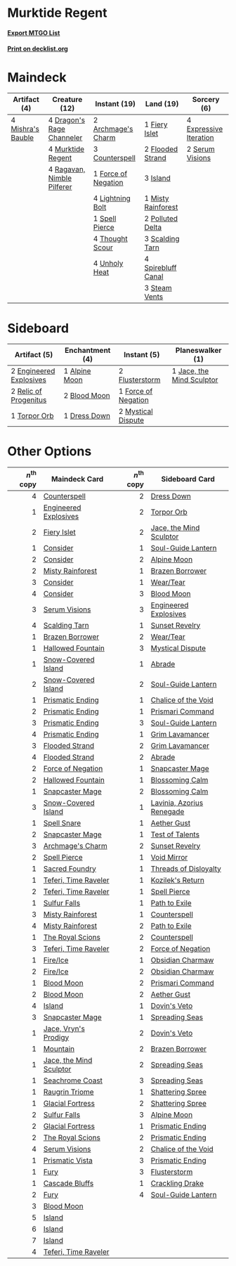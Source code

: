 # Murktide Regent

#### [Export MTGO List](../collection/Murktide%20Regent/Murktide%20Regent.txt)
#### [Print on decklist.org](http://decklist.org/?deckmain=2%09Archmage's%20Charm%0A3%09Counterspell%0A4%09Dragon's%20Rage%20Channeler%0A4%09Expressive%20Iteration%0A1%09Fiery%20Islet%0A2%09Flooded%20Strand%0A1%09Force%20of%20Negation%0A3%09Island%0A4%09Lightning%20Bolt%0A4%09Mishra's%20Bauble%0A1%09Misty%20Rainforest%0A4%09Murktide%20Regent%0A2%09Polluted%20Delta%0A4%09Ragavan,%20Nimble%20Pilferer%0A3%09Scalding%20Tarn%0A2%09Serum%20Visions%0A1%09Spell%20Pierce%0A4%09Spirebluff%20Canal%0A3%09Steam%20Vents%0A4%09Thought%20Scour%0A4%09Unholy%20Heat&deckside=1%09Alpine%20Moon%0A2%09Blood%20Moon%0A1%09Dress%20Down%0A2%09Engineered%20Explosives%0A2%09Flusterstorm%0A1%09Force%20of%20Negation%0A1%09Jace,%20the%20Mind%20Sculptor%0A2%09Mystical%20Dispute%0A2%09Relic%20of%20Progenitus%0A1%09Torpor%20Orb)
# Maindeck

|                                        Artifact (4)                                        |                                            Creature (12)                                            |                                         Instant (19)                                         |                                          Land (19)                                          |                                           Sorcery (6)                                           |
|--------------------------------------------------------------------------------------------|-----------------------------------------------------------------------------------------------------|----------------------------------------------------------------------------------------------|---------------------------------------------------------------------------------------------|-------------------------------------------------------------------------------------------------|
|4 [Mishra's Bauble](http://gatherer.wizards.com/Pages/Card/Details.aspx?multiverseid=122122)|4 [Dragon's Rage Channeler](http://gatherer.wizards.com/Pages/Card/Details.aspx?multiverseid=522197) |2 [Archmage's Charm](http://gatherer.wizards.com/Pages/Card/Details.aspx?multiverseid=463989) |1 [Fiery Islet](http://gatherer.wizards.com/Pages/Card/Details.aspx?multiverseid=464187)     |4 [Expressive Iteration](http://gatherer.wizards.com/Pages/Card/Details.aspx?multiverseid=513678)|
|                                                                                            |4 [Murktide Regent](http://gatherer.wizards.com/Pages/Card/Details.aspx?multiverseid=522128)         |3 [Counterspell](http://gatherer.wizards.com/Pages/Card/Details.aspx?multiverseid=699)        |2 [Flooded Strand](http://gatherer.wizards.com/Pages/Card/Details.aspx?multiverseid=405098)  |2 [Serum Visions](http://gatherer.wizards.com/Pages/Card/Details.aspx?multiverseid=50145)        |
|                                                                                            |4 [Ragavan, Nimble Pilferer](http://gatherer.wizards.com/Pages/Card/Details.aspx?multiverseid=522214)|1 [Force of Negation](http://gatherer.wizards.com/Pages/Card/Details.aspx?multiverseid=464001)|3 [Island](http://gatherer.wizards.com/Pages/Card/Details.aspx?multiverseid=439857)          |                                                                                                 |
|                                                                                            |                                                                                                     |4 [Lightning Bolt](http://gatherer.wizards.com/Pages/Card/Details.aspx?multiverseid=806)      |1 [Misty Rainforest](http://gatherer.wizards.com/Pages/Card/Details.aspx?multiverseid=405102)|                                                                                                 |
|                                                                                            |                                                                                                     |1 [Spell Pierce](http://gatherer.wizards.com/Pages/Card/Details.aspx?multiverseid=425876)     |2 [Polluted Delta](http://gatherer.wizards.com/Pages/Card/Details.aspx?multiverseid=405104)  |                                                                                                 |
|                                                                                            |                                                                                                     |4 [Thought Scour](http://gatherer.wizards.com/Pages/Card/Details.aspx?multiverseid=380203)    |3 [Scalding Tarn](http://gatherer.wizards.com/Pages/Card/Details.aspx?multiverseid=405107)   |                                                                                                 |
|                                                                                            |                                                                                                     |4 [Unholy Heat](http://gatherer.wizards.com/Pages/Card/Details.aspx?multiverseid=522221)      |4 [Spirebluff Canal](http://gatherer.wizards.com/Pages/Card/Details.aspx?multiverseid=417822)|                                                                                                 |
|                                                                                            |                                                                                                     |                                                                                              |3 [Steam Vents](http://gatherer.wizards.com/Pages/Card/Details.aspx?multiverseid=405109)     |                                                                                                 |


# Sideboard

|                                          Artifact (5)                                           |                                    Enchantment (4)                                     |                                         Instant (5)                                          |                                          Planeswalker (1)                                          |
|-------------------------------------------------------------------------------------------------|----------------------------------------------------------------------------------------|----------------------------------------------------------------------------------------------|----------------------------------------------------------------------------------------------------|
|2 [Engineered Explosives](http://gatherer.wizards.com/Pages/Card/Details.aspx?multiverseid=50139)|1 [Alpine Moon](http://gatherer.wizards.com/Pages/Card/Details.aspx?multiverseid=447264)|2 [Flusterstorm](http://gatherer.wizards.com/Pages/Card/Details.aspx?multiverseid=228255)     |1 [Jace, the Mind Sculptor](http://gatherer.wizards.com/Pages/Card/Details.aspx?multiverseid=442051)|
|2 [Relic of Progenitus](http://gatherer.wizards.com/Pages/Card/Details.aspx?multiverseid=174824) |2 [Blood Moon](http://gatherer.wizards.com/Pages/Card/Details.aspx?multiverseid=45386)  |1 [Force of Negation](http://gatherer.wizards.com/Pages/Card/Details.aspx?multiverseid=464001)|                                                                                                    |
|1 [Torpor Orb](http://gatherer.wizards.com/Pages/Card/Details.aspx?multiverseid=233069)          |1 [Dress Down](http://gatherer.wizards.com/Pages/Card/Details.aspx?multiverseid=522115) |2 [Mystical Dispute](http://gatherer.wizards.com/Pages/Card/Details.aspx?multiverseid=473020) |                                                                                                    |


# Other Options

|*n*<sup>th</sup> copy|                                          Maindeck Card                                           |*n*<sup>th</sup> copy|                                           Sideboard Card                                           |
|--------------------:|--------------------------------------------------------------------------------------------------|--------------------:|----------------------------------------------------------------------------------------------------|
|                    4|[Counterspell](http://gatherer.wizards.com/Pages/Card/Details.aspx?multiverseid=699)              |                    2|[Dress Down](http://gatherer.wizards.com/Pages/Card/Details.aspx?multiverseid=522115)               |
|                    1|[Engineered Explosives](http://gatherer.wizards.com/Pages/Card/Details.aspx?multiverseid=50139)   |                    2|[Torpor Orb](http://gatherer.wizards.com/Pages/Card/Details.aspx?multiverseid=233069)               |
|                    2|[Fiery Islet](http://gatherer.wizards.com/Pages/Card/Details.aspx?multiverseid=464187)            |                    2|[Jace, the Mind Sculptor](http://gatherer.wizards.com/Pages/Card/Details.aspx?multiverseid=442051)  |
|                    1|[Consider](http://gatherer.wizards.com/Pages/Card/Details.aspx?multiverseid=534803)               |                    1|[Soul-Guide Lantern](http://gatherer.wizards.com/Pages/Card/Details.aspx?multiverseid=476488)       |
|                    2|[Consider](http://gatherer.wizards.com/Pages/Card/Details.aspx?multiverseid=534803)               |                    2|[Alpine Moon](http://gatherer.wizards.com/Pages/Card/Details.aspx?multiverseid=447264)              |
|                    2|[Misty Rainforest](http://gatherer.wizards.com/Pages/Card/Details.aspx?multiverseid=405102)       |                    1|[Brazen Borrower](http://gatherer.wizards.com/Pages/Card/Details.aspx?multiverseid=473001)          |
|                    3|[Consider](http://gatherer.wizards.com/Pages/Card/Details.aspx?multiverseid=534803)               |                    1|[Wear/Tear](http://gatherer.wizards.com/Pages/Card/Details.aspx?multiverseid=368950)                |
|                    4|[Consider](http://gatherer.wizards.com/Pages/Card/Details.aspx?multiverseid=534803)               |                    3|[Blood Moon](http://gatherer.wizards.com/Pages/Card/Details.aspx?multiverseid=45386)                |
|                    3|[Serum Visions](http://gatherer.wizards.com/Pages/Card/Details.aspx?multiverseid=50145)           |                    3|[Engineered Explosives](http://gatherer.wizards.com/Pages/Card/Details.aspx?multiverseid=50139)     |
|                    4|[Scalding Tarn](http://gatherer.wizards.com/Pages/Card/Details.aspx?multiverseid=405107)          |                    1|[Sunset Revelry](http://gatherer.wizards.com/Pages/Card/Details.aspx?multiverseid=534796)           |
|                    1|[Brazen Borrower](http://gatherer.wizards.com/Pages/Card/Details.aspx?multiverseid=473001)        |                    2|[Wear/Tear](http://gatherer.wizards.com/Pages/Card/Details.aspx?multiverseid=368950)                |
|                    1|[Hallowed Fountain](http://gatherer.wizards.com/Pages/Card/Details.aspx?multiverseid=97071)       |                    3|[Mystical Dispute](http://gatherer.wizards.com/Pages/Card/Details.aspx?multiverseid=473020)         |
|                    1|[Snow-Covered Island](http://gatherer.wizards.com/Pages/Card/Details.aspx?multiverseid=121130)    |                    1|[Abrade](http://gatherer.wizards.com/Pages/Card/Details.aspx?multiverseid=430772)                   |
|                    2|[Snow-Covered Island](http://gatherer.wizards.com/Pages/Card/Details.aspx?multiverseid=121130)    |                    2|[Soul-Guide Lantern](http://gatherer.wizards.com/Pages/Card/Details.aspx?multiverseid=476488)       |
|                    1|[Prismatic Ending](http://gatherer.wizards.com/Pages/Card/Details.aspx?multiverseid=522101)       |                    1|[Chalice of the Void](http://gatherer.wizards.com/Pages/Card/Details.aspx?multiverseid=442211)      |
|                    2|[Prismatic Ending](http://gatherer.wizards.com/Pages/Card/Details.aspx?multiverseid=522101)       |                    1|[Prismari Command](http://gatherer.wizards.com/Pages/Card/Details.aspx?multiverseid=513706)         |
|                    3|[Prismatic Ending](http://gatherer.wizards.com/Pages/Card/Details.aspx?multiverseid=522101)       |                    3|[Soul-Guide Lantern](http://gatherer.wizards.com/Pages/Card/Details.aspx?multiverseid=476488)       |
|                    4|[Prismatic Ending](http://gatherer.wizards.com/Pages/Card/Details.aspx?multiverseid=522101)       |                    1|[Grim Lavamancer](http://gatherer.wizards.com/Pages/Card/Details.aspx?multiverseid=430589)          |
|                    3|[Flooded Strand](http://gatherer.wizards.com/Pages/Card/Details.aspx?multiverseid=405098)         |                    2|[Grim Lavamancer](http://gatherer.wizards.com/Pages/Card/Details.aspx?multiverseid=430589)          |
|                    4|[Flooded Strand](http://gatherer.wizards.com/Pages/Card/Details.aspx?multiverseid=405098)         |                    2|[Abrade](http://gatherer.wizards.com/Pages/Card/Details.aspx?multiverseid=430772)                   |
|                    2|[Force of Negation](http://gatherer.wizards.com/Pages/Card/Details.aspx?multiverseid=464001)      |                    1|[Snapcaster Mage](http://gatherer.wizards.com/Pages/Card/Details.aspx?multiverseid=227676)          |
|                    2|[Hallowed Fountain](http://gatherer.wizards.com/Pages/Card/Details.aspx?multiverseid=97071)       |                    1|[Blossoming Calm](http://gatherer.wizards.com/Pages/Card/Details.aspx?multiverseid=522083)          |
|                    1|[Snapcaster Mage](http://gatherer.wizards.com/Pages/Card/Details.aspx?multiverseid=227676)        |                    2|[Blossoming Calm](http://gatherer.wizards.com/Pages/Card/Details.aspx?multiverseid=522083)          |
|                    3|[Snow-Covered Island](http://gatherer.wizards.com/Pages/Card/Details.aspx?multiverseid=121130)    |                    1|[Lavinia, Azorius Renegade](http://gatherer.wizards.com/Pages/Card/Details.aspx?multiverseid=457333)|
|                    1|[Spell Snare](http://gatherer.wizards.com/Pages/Card/Details.aspx?multiverseid=446100)            |                    1|[Aether Gust](http://gatherer.wizards.com/Pages/Card/Details.aspx?multiverseid=466796)              |
|                    2|[Snapcaster Mage](http://gatherer.wizards.com/Pages/Card/Details.aspx?multiverseid=227676)        |                    1|[Test of Talents](http://gatherer.wizards.com/Pages/Card/Details.aspx?multiverseid=513536)          |
|                    3|[Archmage's Charm](http://gatherer.wizards.com/Pages/Card/Details.aspx?multiverseid=463989)       |                    2|[Sunset Revelry](http://gatherer.wizards.com/Pages/Card/Details.aspx?multiverseid=534796)           |
|                    2|[Spell Pierce](http://gatherer.wizards.com/Pages/Card/Details.aspx?multiverseid=425876)           |                    1|[Void Mirror](http://gatherer.wizards.com/Pages/Card/Details.aspx?multiverseid=522318)              |
|                    1|[Sacred Foundry](http://gatherer.wizards.com/Pages/Card/Details.aspx?multiverseid=405106)         |                    1|[Threads of Disloyalty](http://gatherer.wizards.com/Pages/Card/Details.aspx?multiverseid=74652)     |
|                    1|[Teferi, Time Raveler](http://gatherer.wizards.com/Pages/Card/Details.aspx?multiverseid=461148)   |                    1|[Kozilek's Return](http://gatherer.wizards.com/Pages/Card/Details.aspx?multiverseid=407608)         |
|                    2|[Teferi, Time Raveler](http://gatherer.wizards.com/Pages/Card/Details.aspx?multiverseid=461148)   |                    1|[Spell Pierce](http://gatherer.wizards.com/Pages/Card/Details.aspx?multiverseid=425876)             |
|                    1|[Sulfur Falls](http://gatherer.wizards.com/Pages/Card/Details.aspx?multiverseid=443135)           |                    1|[Path to Exile](http://gatherer.wizards.com/Pages/Card/Details.aspx?multiverseid=220511)            |
|                    3|[Misty Rainforest](http://gatherer.wizards.com/Pages/Card/Details.aspx?multiverseid=405102)       |                    1|[Counterspell](http://gatherer.wizards.com/Pages/Card/Details.aspx?multiverseid=699)                |
|                    4|[Misty Rainforest](http://gatherer.wizards.com/Pages/Card/Details.aspx?multiverseid=405102)       |                    2|[Path to Exile](http://gatherer.wizards.com/Pages/Card/Details.aspx?multiverseid=220511)            |
|                    1|[The Royal Scions](http://gatherer.wizards.com/Pages/Card/Details.aspx?multiverseid=473161)       |                    2|[Counterspell](http://gatherer.wizards.com/Pages/Card/Details.aspx?multiverseid=699)                |
|                    3|[Teferi, Time Raveler](http://gatherer.wizards.com/Pages/Card/Details.aspx?multiverseid=461148)   |                    2|[Force of Negation](http://gatherer.wizards.com/Pages/Card/Details.aspx?multiverseid=464001)        |
|                    1|[Fire/Ice](http://gatherer.wizards.com/Pages/Card/Details.aspx?multiverseid=27165)                |                    1|[Obsidian Charmaw](http://gatherer.wizards.com/Pages/Card/Details.aspx?multiverseid=522213)         |
|                    2|[Fire/Ice](http://gatherer.wizards.com/Pages/Card/Details.aspx?multiverseid=27165)                |                    2|[Obsidian Charmaw](http://gatherer.wizards.com/Pages/Card/Details.aspx?multiverseid=522213)         |
|                    1|[Blood Moon](http://gatherer.wizards.com/Pages/Card/Details.aspx?multiverseid=45386)              |                    2|[Prismari Command](http://gatherer.wizards.com/Pages/Card/Details.aspx?multiverseid=513706)         |
|                    2|[Blood Moon](http://gatherer.wizards.com/Pages/Card/Details.aspx?multiverseid=45386)              |                    2|[Aether Gust](http://gatherer.wizards.com/Pages/Card/Details.aspx?multiverseid=466796)              |
|                    4|[Island](http://gatherer.wizards.com/Pages/Card/Details.aspx?multiverseid=439857)                 |                    1|[Dovin's Veto](http://gatherer.wizards.com/Pages/Card/Details.aspx?multiverseid=461120)             |
|                    3|[Snapcaster Mage](http://gatherer.wizards.com/Pages/Card/Details.aspx?multiverseid=227676)        |                    1|[Spreading Seas](http://gatherer.wizards.com/Pages/Card/Details.aspx?multiverseid=190405)           |
|                    1|[Jace, Vryn's Prodigy](http://gatherer.wizards.com/Pages/Card/Details.aspx?multiverseid=398434)   |                    2|[Dovin's Veto](http://gatherer.wizards.com/Pages/Card/Details.aspx?multiverseid=461120)             |
|                    1|[Mountain](http://gatherer.wizards.com/Pages/Card/Details.aspx?multiverseid=439859)               |                    2|[Brazen Borrower](http://gatherer.wizards.com/Pages/Card/Details.aspx?multiverseid=473001)          |
|                    1|[Jace, the Mind Sculptor](http://gatherer.wizards.com/Pages/Card/Details.aspx?multiverseid=442051)|                    2|[Spreading Seas](http://gatherer.wizards.com/Pages/Card/Details.aspx?multiverseid=190405)           |
|                    1|[Seachrome Coast](http://gatherer.wizards.com/Pages/Card/Details.aspx?multiverseid=209399)        |                    3|[Spreading Seas](http://gatherer.wizards.com/Pages/Card/Details.aspx?multiverseid=190405)           |
|                    1|[Raugrin Triome](http://gatherer.wizards.com/Pages/Card/Details.aspx?multiverseid=479771)         |                    1|[Shattering Spree](http://gatherer.wizards.com/Pages/Card/Details.aspx?multiverseid=456224)         |
|                    1|[Glacial Fortress](http://gatherer.wizards.com/Pages/Card/Details.aspx?multiverseid=190562)       |                    2|[Shattering Spree](http://gatherer.wizards.com/Pages/Card/Details.aspx?multiverseid=456224)         |
|                    2|[Sulfur Falls](http://gatherer.wizards.com/Pages/Card/Details.aspx?multiverseid=443135)           |                    3|[Alpine Moon](http://gatherer.wizards.com/Pages/Card/Details.aspx?multiverseid=447264)              |
|                    2|[Glacial Fortress](http://gatherer.wizards.com/Pages/Card/Details.aspx?multiverseid=190562)       |                    1|[Prismatic Ending](http://gatherer.wizards.com/Pages/Card/Details.aspx?multiverseid=522101)         |
|                    2|[The Royal Scions](http://gatherer.wizards.com/Pages/Card/Details.aspx?multiverseid=473161)       |                    2|[Prismatic Ending](http://gatherer.wizards.com/Pages/Card/Details.aspx?multiverseid=522101)         |
|                    4|[Serum Visions](http://gatherer.wizards.com/Pages/Card/Details.aspx?multiverseid=50145)           |                    2|[Chalice of the Void](http://gatherer.wizards.com/Pages/Card/Details.aspx?multiverseid=442211)      |
|                    1|[Prismatic Vista](http://gatherer.wizards.com/Pages/Card/Details.aspx?multiverseid=464193)        |                    3|[Prismatic Ending](http://gatherer.wizards.com/Pages/Card/Details.aspx?multiverseid=522101)         |
|                    1|[Fury](http://gatherer.wizards.com/Pages/Card/Details.aspx?multiverseid=522202)                   |                    3|[Flusterstorm](http://gatherer.wizards.com/Pages/Card/Details.aspx?multiverseid=228255)             |
|                    1|[Cascade Bluffs](http://gatherer.wizards.com/Pages/Card/Details.aspx?multiverseid=442226)         |                    1|[Crackling Drake](http://gatherer.wizards.com/Pages/Card/Details.aspx?multiverseid=452913)          |
|                    2|[Fury](http://gatherer.wizards.com/Pages/Card/Details.aspx?multiverseid=522202)                   |                    4|[Soul-Guide Lantern](http://gatherer.wizards.com/Pages/Card/Details.aspx?multiverseid=476488)       |
|                    3|[Blood Moon](http://gatherer.wizards.com/Pages/Card/Details.aspx?multiverseid=45386)              |                     |                                                                                                    |
|                    5|[Island](http://gatherer.wizards.com/Pages/Card/Details.aspx?multiverseid=439857)                 |                     |                                                                                                    |
|                    6|[Island](http://gatherer.wizards.com/Pages/Card/Details.aspx?multiverseid=439857)                 |                     |                                                                                                    |
|                    7|[Island](http://gatherer.wizards.com/Pages/Card/Details.aspx?multiverseid=439857)                 |                     |                                                                                                    |
|                    4|[Teferi, Time Raveler](http://gatherer.wizards.com/Pages/Card/Details.aspx?multiverseid=461148)   |                     |                                                                                                    |

